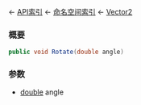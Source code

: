 ← [API索引](Api-Index) ← [命名空间索引](Namespace-Index) ← [Vector2](VRageMath.Vector2)

### 概要

```csharp
public void Rotate(double angle)
```

### 参数

* [double](https://docs.microsoft.com/en-us/dotnet/api/System.Double?view=netframework-4.6) angle
